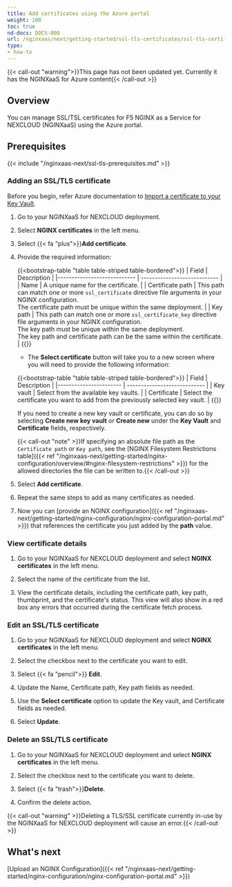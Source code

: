 ```yaml
---
title: Add certificates using the Azure portal
weight: 100
toc: true
nd-docs: DOCS-000
url: /nginxaas/next/getting-started/ssl-tls-certificates/ssl-tls-certificates-portal/
type:
- how-to
---
```



{{< call-out "warning">}}This page has not been updated yet. Currently it has the NGINXaaS for Azure content{{< /call-out >}}

## Overview

You can manage SSL/TSL certificates for F5 NGINX as a Service for NEXCLOUD (NGINXaaS) using the Azure portal.

## Prerequisites

{{< include "/nginxaas-next/ssl-tls-prerequisites.md" >}}

### Adding an SSL/TLS certificate

Before you begin, refer Azure documentation to [Import a certificate to your Key Vault](https://learn.microsoft.com/en-us/azure/key-vault/certificates/tutorial-import-certificate?tabs=azure-portal#import-a-certificate-to-your-key-vault).

1. Go to your NGINXaaS for NEXCLOUD deployment.

1. Select **NGINX certificates** in the left menu.

1. Select {{< fa "plus">}}**Add certificate**.

1. Provide the required information:

   {{<bootstrap-table "table table-striped table-bordered">}}
   | Field                       | Description                |
   |---------------------------- | ---------------------------- |
   | Name                        | A unique name for the certificate. |
   | Certificate path            | This path can match one or more `ssl_certificate` directive file arguments in your NGINX configuration.<br>The certificate path must be unique within the same deployment. |
   | Key path                    | This path can match one or more `ssl_certificate_key` directive file arguments in your NGINX configuration.<br> The key path must be unique within the same deployment.<br> The key path and certificate path can be the same within the certificate. |
     {{</bootstrap-table>}}

     - The **Select certificate** button will take you to a new screen where you will need to provide the following information:

     {{<bootstrap-table "table table-striped table-bordered">}}
   | Field                  | Description                |
   |----------------------- | ---------------------------- |
   | Key vault                   | Select from the available key vaults. |
   | Certificate            | Select the certificate you want to add from the previously selected key vault. |
     {{</bootstrap-table>}}

      If you need to create a new key vault or certificate, you can do so by selecting **Create new key vault** or **Create new** under the **Key Vault** and **Certificate** fields, respectively.

      {{< call-out "note" >}}If specifying an absolute file path as the `Certificate path` or `Key path`, see the [NGINX Filesystem Restrictions table]({{< ref "/nginxaas-next/getting-started/nginx-configuration/overview/#nginx-filesystem-restrictions" >}}) for the allowed directories the file can be written to.{{< /call-out >}}


1. Select **Add certificate**.

1. Repeat the same steps to add as many certificates as needed.

1. Now you can [provide an NGINX configuration]({{< ref "/nginxaas-next/getting-started/nginx-configuration/nginx-configuration-portal.md" >}}) that references the certificate you just added by the **path** value.

### View certificate details

1. Go to your NGINXaaS for NEXCLOUD deployment and select **NGINX certificates** in the left menu.

1. Select the name of the certificate from the list.

1. View the certificate details, including the certificate path, key path, thumbprint, and the certificate's status.
   This view will also show in a red box any errors that occurred during the certificate fetch process.

### Edit an SSL/TLS certificate

1. Go to your NGINXaaS for NEXCLOUD deployment and select **NGINX certificates** in the left menu.

1. Select the checkbox next to the certificate you want to edit.

1. Select {{< fa "pencil">}} **Edit**.

1. Update the Name, Certificate path, Key path fields as needed.

1. Use the **Select certificate** option to update the Key vault, and Certificate fields as needed.

1. Select **Update**.

### Delete an SSL/TLS certificate

1. Go to your NGINXaaS for NEXCLOUD deployment and select **NGINX certificates** in the left menu.

1. Select the checkbox next to the certificate you want to delete.

1. Select {{< fa "trash">}}**Delete**.

1. Confirm the delete action.

{{< call-out "warning" >}}Deleting a TLS/SSL certificate currently in-use by the NGINXaaS for NEXCLOUD deployment will cause an error.{{< /call-out >}}

## What's next

[Upload an NGINX Configuration]({{< ref "/nginxaas-next/getting-started/nginx-configuration/nginx-configuration-portal.md" >}})
